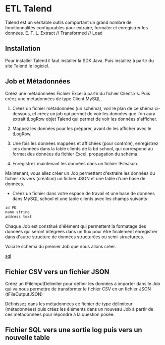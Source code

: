 # ETL Talend

Talend est un véritable outils comportant un grand nombre de fonctionnalités configurables pour extraire, formater et enregistrer les données. E. T. L. Extract // Transformed // Load  

## Installation

Pour installer Talend il faut installer la SDK Java. Puis installez à partir du site Talend le logiciel.

## Job et Métadonnées

Créez une métadonnées Fichier Excel à partir du fichier Client.xls. Puis créez une métadonnées de type Client MySQL. 

1. Créez un fichier métadonnées (un schéma), voir le plan de ce shéma ci-dessous, et créez un job qui permet de voir les données que l'on aura extrait tLogRow objet Talend qui permet de voir les données s'afficher.

2. Mappez les données pour les préparer, avant de les afficher avec le tLogRow.

3. Une fois les données mappées et affichées (pour contrôle), enregistrez ces données dans la table clients de la bd school, qui correspond au format des données du fichier Excel, propagation du schéma.

4. Enregistrez maintenant les données dans un fichier tFileJson.

Maintenant, vous allez créer un Job permettant d'extraire les données du fichier xls vers (création) un fichier JSON et une table d'une base de données.

- Créez un fichier dans votre espace de travail et une base de données dans MySQL school et une table clients avec les champs suivants :

```txt
id PK
name string
address text
```

Chaque Job est constitué d'élément qui permettent la formatage des données qui seront intégrées dans un flux pour être finalement enregistrer dans d'autre structure de données structurées ou semi-structurées.

Voici le schéma du premier Job que nous allons créer.

[sql](./images/job_sql_json_xls.png)


## Fichier CSV vers un fichier JSON

Créez un tFileInputDelimiter pour définir les données à importer dans le Job qui va nous permettre de transformer le fichier CSV en un fichier JSON (tFileOutputJSON)

Définissez dans les métadonnées ce fichier de type délimiteur (métadonnées) puis créez les éléments dans un nouveau Job à partir de ces métadonnées pour répondre à la question posée.

## Fichier SQL vers une sortie log puis vers un nouvelle table